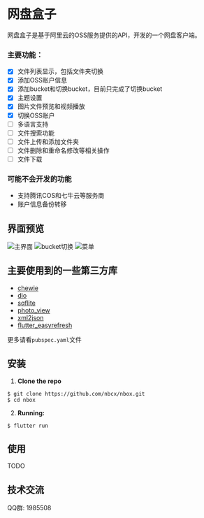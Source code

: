 # 网盘盒子

网盘盒子是基于阿里云的OSS服务提供的API，开发的一个网盘客户端。

### 主要功能：

- [x] 文件列表显示，包括文件夹切换
- [x] 添加OSS账户信息
- [x] 添加bucket和切换bucket，目前只完成了切换bucket
- [x] 主题设置
- [x] 图片文件预览和视频播放
- [x] 切换OSS账户
- [ ] 多语言支持
- [ ] 文件搜索功能
- [ ] 文件上传和添加文件夹
- [ ] 文件删除和重命名修改等相关操作
- [ ] 文件下载

### 可能不会开发的功能
- 支持腾讯COS和七牛云等服务商
- 账户信息备份转移

## 界面预览

![主界面](/nbcx/nbox/blob/master/art/a.png)
![bucket切换](/nbcx/nbox/blob/master/art/b.png)
![菜单](/nbcx/nbox/blob/master/art/c.png)


## 主要使用到的一些第三方库

* [chewie](https://github.com/brianegan/chewie)
* [dio](https://github.com/flutterchina/dio)
* [sqflite](https://github.com/tekartik/sqflite.git)
* [photo_view](https://github.com/renancaraujo/photo_view)
* [xml2json](https://github.com/shamblett/xml2json)
* [flutter_easyrefresh](https://github.com/xuelongqy/flutter_easyrefresh)

更多请看`pubspec.yaml`文件

## 安装

1. **Clone the repo**

```
$ git clone https://github.com/nbcx/nbox.git
$ cd nbox
```

2. **Running:**

```
$ flutter run
```

## 使用

TODO

## 技术交流

QQ群: 1985508